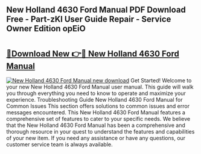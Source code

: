 ## New Holland 4630 Ford Manual PDF Download Free - Part-zKl User Guide Repair - Service Owner Edition opEiO

# <h2><a href="http://bc86899.oget.top/?id=New+Holland+4630+Ford+Manual">🔗Download New 👉🔴 New Holland 4630 Ford Manual</a></h2>

[![New Holland 4630 Ford Manual new download](https://i.imgur.com/5g1atiW.png)](http://bc86899.oget.top/?id=New+Holland+4630+Ford+Manual)
Get Started! Welcome to your new New Holland 4630 Ford Manual user manual. This guide will walk you through everything you need to know to operate and maximize your experience. Troubleshooting Guide New Holland 4630 Ford Manual for Common Issues This section offers solutions to common issues and error messages encountered. This New Holland 4630 Ford Manual features a comprehensive set of features to cater to your specific needs. We believe that the New Holland 4630 Ford Manual has been a comprehensive and thorough resource in your quest to understand the features and capabilities of your new item. If you need any assistance or have any questions, our customer service team is always available.
